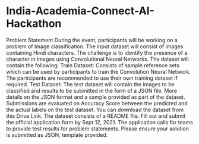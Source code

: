 # India-Academia-Connect-AI-Hackathon
Problem Statement During the event, participants will be working on a problem of Image classification. The input dataset will consist of images containing Hindi characters. The challenge is to identify the presence of a character in images using Convolutional Neural Networks.  The dataset will contain the following:  Train Dataset: Consists of sample reference sets which can be used by participants to train the Convolution Neural Network. The participants are recommended to use their own training dataset if required.  Test Dataset: The test dataset will contain the images to be classified and results to be submitted in the form of a JSON file. More details on the JSON format and a sample provided as part of the dataset. Submissions are evaluated on Accuracy Score between the predicted and the actual labels on the test dataset.  You can download the dataset from this Drive Link. The dataset consists of a README file. Fill out and submit the official application form by Sept 12, 2021. The application calls for teams to provide test results for problem statements. Please ensure your solution is submitted as JSON, template provided.
